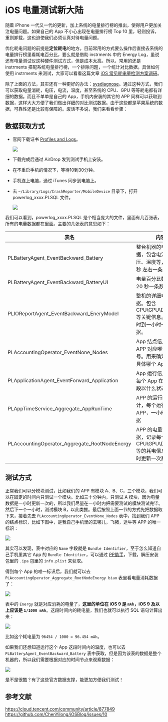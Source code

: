 # iOS 电量测试新大陆

随着 iPhone 一代又一代的更新，加上系统的电量排行榜的推出，使得用户更加关注电量问题。如果自己的 App 不小心出现在电量排行榜 Top 10 里，轻则投诉，重则卸载，这也迫使我们必须认真对待电量问题。

优化耗电问题的前提是**定位耗电**的地方。目前常用的方式要么操作后直接去系统的电量排行榜里看耗电百分比，要么就是借助 instrments 中的 Energy Log，虽说还有电量测试仪这种硬件测试方式，但是成本太高。所以，常用的还是 instrments 搭配系统电量排行榜，一个排除问题，一个统计对比数据。具体如何使用 instrments 来测试，大家可以看看这篇文章 [iOS 常见耗电量检测方案调研](https://github.com/ChenYilong/iOSBlog/issues/10)。

除了上面的方法，其实还有一种更好的办法：[sysdiagnose](https://developer.apple.com/bug-reporting/profiles-and-logs/?platform=ios)。通过这种方式，我们可以获取电量消耗，电压，电流，温度，甚至系统的 CPU、GPU 等等耗电都有详细的数据。而且不单单是自己的 App，手机内安装的其它的  APP 同样可以获取到数据，这样大大方便了我们做出详细的对比测试数据。由于这些都是苹果系统的数据，可靠性还是比较有保障的。废话不多说，我们来看看步骤：

## 数据获取方式

* 官网下载证书 [Profiles and Logs](https://developer.apple.com/bug-reporting/profiles-and-logs/?platform=ios)。

    ![](http://p0kmbfoc8.bkt.clouddn.com/profiles_battery.png)
    
* 下载完成后通过 AirDrop 发到测试手机上安装。
* 在不重启手机的情况下，等待10到30分钟。
* 手机连上电脑，通过 iTunes 同步到电脑上。
* 去 `~/Library/Logs/CrashReporter/MobileDevice` 目录下，打开 powerlog_xxxx.PLSQL 文件。

    ![](http://p0kmbfoc8.bkt.clouddn.com/table.png)


我们可以看到，powerlog_xxxx.PLSQL 是个相当庞大的文件，里面有几百张表，所有的电量数据都在里面。主要的几张表的意思如下：


|表名 | 内容 |
| --- | --- | 
| PLBatteryAgent_EventBackward_Battery | 整台机器的电量数据，包含电流、电压、温度等，每 20 秒 左右一条数据 | 
| PLBatteryAgent_EventBackward_BatteryUI | 电量百分比数据，每 20 秒一条数据 |
| PLIOReportAgent_EventBackward_EneryModel  |  整机的详细电量数据。包含 CPU\GPU\DRAM\ISP 等关键信息。每半小时到一小时一条数据。 |
| PLAccountingOperator_EventNone_Nodes | App 结点信息，每个 APP 对应唯一的结点号。用来确定手机内具体哪个 App。 |
| PLApplicationAgent_EventForward_Application  | App 运行信息，记录每个 App 在哪个时间段以什么状态运行 |
| PLAppTimeService_Aggregate_AppRunTime  | APP 的运行时长统计，每个运行过的 APP，一小时一条数据 |
| PLAccountingOperator_Aggregate_RootNodeEnergy | APP 的电量详细数据，记录每个 APP 的CPU\GPU\DRAM\ISP 等的耗电信息。一小时更新一次数据。|

## 测试方式

正常我们可以分模块测试，比如我们的 APP 有模块 A、B、C，三个模块，我们可以在固定的时间内只测试一个模块。比如三十分钟内，只测试 A 模块，因为电量数据是一小时更新一次的，所以我们尽量在一小时内把需要测试的模块测试完毕。然后下一个一小时，测试模块 B，以此类推。最后按照上面一节的方式先把数据取下来，接着先去 `PLAccountingOperator_EventNone_Nodes` 表中，找到我们 APP 的结点标识，比如下图中，是我自己手机里的去哪儿，飞猪，途牛等 APP 的唯一标识：

![](http://p0kmbfoc8.bkt.clouddn.com/node.png)

其实可以发现，表中对应的 `Name` 字段就是 `Bundle Identifier`，至于怎么知道自己手机里其它 App  的 `Bundle Identifier`，可以通过 [PP助手](http://pro.25pp.com/)，下载，解压安装包里的 `.ipa` 包里的 `info.plist` 来获取。

得到每个 App 的唯一标识后，我们就可以去 `PLAccountingOperator_Aggregate_RootNodeEnergy biao` 表里看电量消耗数据了：

![](http://p0kmbfoc8.bkt.clouddn.com/energy.png)
 
表中的 `Energy` 就是对应消耗的电量了，**这里的单位在 iOS 9 是 `mAh`，iOS 9 及以上应该是 `1/1000 mAh`**。这段时间内的耗电量，我们也就可以执行 SQL 语句计算出来：

![](http://p0kmbfoc8.bkt.clouddn.com/sql.png)

比如这个耗电量为 `96454 / 1000 = 96.454 mAh`。

如果我们还想知道运行这个 App 这段时间内的温度，也可以去 `PLBatteryAgent_EventBackward_Battery` 表中获取，但是因为该表的数据是整个机器的，所以我们需要根据对应的时间节点来观察数据：

![](http://p0kmbfoc8.bkt.clouddn.com/temperature.png)

是不是很酷？有了这些官方数据支撑，能更加方便我们测试！

## 参考文献

https://cloud.tencent.com/community/article/877849
https://github.com/ChenYilong/iOSBlog/issues/10




